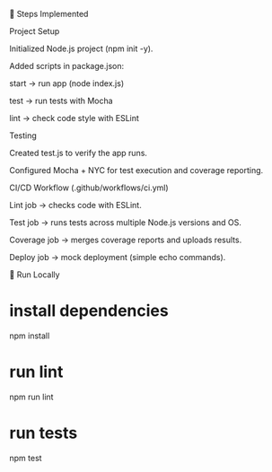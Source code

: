 🚀 Steps Implemented

Project Setup

Initialized Node.js project (npm init -y).

Added scripts in package.json:

start → run app (node index.js)

test → run tests with Mocha

lint → check code style with ESLint

Testing

Created test.js to verify the app runs.

Configured Mocha + NYC for test execution and coverage reporting.

CI/CD Workflow (.github/workflows/ci.yml)

Lint job → checks code with ESLint.

Test job → runs tests across multiple Node.js versions and OS.

Coverage job → merges coverage reports and uploads results.

Deploy job → mock deployment (simple echo commands).

📂 Run Locally

# install dependencies

npm install

# run lint

npm run lint

# run tests

npm test
